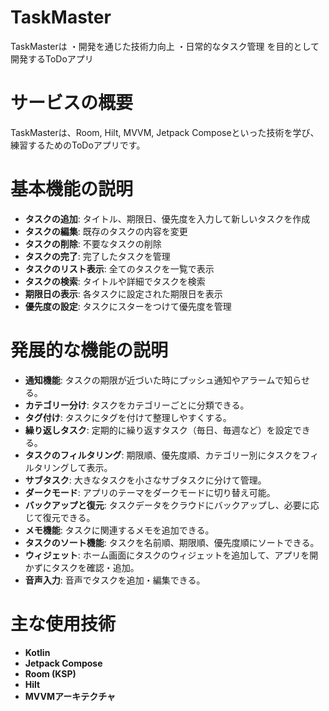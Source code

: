 # TaskMaster
TaskMasterは
・開発を通じた技術力向上
・日常的なタスク管理
を目的として開発するToDoアプリ

# サービスの概要
TaskMasterは、Room, Hilt, MVVM, Jetpack Composeといった技術を学び、練習するためのToDoアプリです。

# 基本機能の説明
- **タスクの追加**: タイトル、期限日、優先度を入力して新しいタスクを作成
- **タスクの編集**: 既存のタスクの内容を変更
- **タスクの削除**: 不要なタスクの削除
- **タスクの完了**: 完了したタスクを管理
- **タスクのリスト表示**: 全てのタスクを一覧で表示
- **タスクの検索**: タイトルや詳細でタスクを検索
- **期限日の表示**: 各タスクに設定された期限日を表示
- **優先度の設定**: タスクにスターをつけて優先度を管理

# 発展的な機能の説明
- **通知機能**: タスクの期限が近づいた時にプッシュ通知やアラームで知らせる。
- **カテゴリー分け**: タスクをカテゴリーごとに分類できる。
- **タグ付け**: タスクにタグを付けて整理しやすくする。
- **繰り返しタスク**: 定期的に繰り返すタスク（毎日、毎週など）を設定できる。
- **タスクのフィルタリング**: 期限順、優先度順、カテゴリー別にタスクをフィルタリングして表示。
- **サブタスク**: 大きなタスクを小さなサブタスクに分けて管理。
- **ダークモード**: アプリのテーマをダークモードに切り替え可能。
- **バックアップと復元**: タスクデータをクラウドにバックアップし、必要に応じて復元できる。
- **メモ機能**: タスクに関連するメモを追加できる。
- **タスクのソート機能**: タスクを名前順、期限順、優先度順にソートできる。
- **ウィジェット**: ホーム画面にタスクのウィジェットを追加して、アプリを開かずにタスクを確認・追加。
- **音声入力**: 音声でタスクを追加・編集できる。

# 主な使用技術
- **Kotlin**
- **Jetpack Compose**
- **Room (KSP)**
- **Hilt**
- **MVVMアーキテクチャ**
